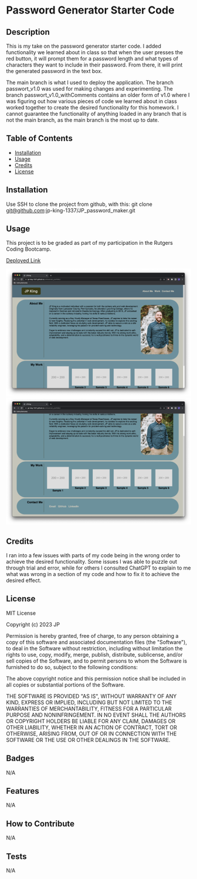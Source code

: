 # Password Generator Starter Code

## Description

This is my take on the password generator starter code. I added functionality we learned about in class so that when the user presses the red button, it will prompt them for a password length and what types of characters they want to include in their password. From there, it will print the generated password in the text box.

The main branch is what I used to deploy the application. The branch passwort_v1.0 was used for making changes and experimenting. The branch passwort_v1.0_withComments contains an older form of v1.0 where I was figuring out how various pieces of code we learned about in class worked together to create the desired functionality for this homework. I cannot guarantee the functionality of anything loaded in any branch that is not the main branch, as the main branch is the most up to date.

## Table of Contents

- [Installation](#installation)
- [Usage](#usage)
- [Credits](#credits)
- [License](#license)

## Installation

Use SSH to clone the project from github, with this:
git clone git@github.com:jp-king-1337/JP_password_maker.git

## Usage

This project is to be graded as part of my participation in the Rutgers Coding Bootcamp.

[Deployed Link](https://jp-king-1337.github.io/JP_password_maker/)

![first photo](https://github.com/jp-king-1337/professional_portfolio/blob/main/assets/images/screenshots/Screenshot%202023-06-01%20at%201.32.13%20AM.png?raw=true)
![second photo](https://github.com/jp-king-1337/professional_portfolio/blob/main/assets/images/screenshots/Screenshot%202023-06-01%20at%201.32.20%20AM.png?raw=true)

## Credits

I ran into a few issues with parts of my code being in the wrong order to achieve the desired functionality. Some issues I was able to puzzle out through trial and error, while for others I consulted ChatGPT to explain to me what was wrong in a section of my code and how to fix it to achieve the desired effect.

## License

MIT License

Copyright (c) 2023 JP

Permission is hereby granted, free of charge, to any person obtaining a copy
of this software and associated documentation files (the "Software"), to deal
in the Software without restriction, including without limitation the rights
to use, copy, modify, merge, publish, distribute, sublicense, and/or sell
copies of the Software, and to permit persons to whom the Software is
furnished to do so, subject to the following conditions:

The above copyright notice and this permission notice shall be included in all
copies or substantial portions of the Software.

THE SOFTWARE IS PROVIDED "AS IS", WITHOUT WARRANTY OF ANY KIND, EXPRESS OR
IMPLIED, INCLUDING BUT NOT LIMITED TO THE WARRANTIES OF MERCHANTABILITY,
FITNESS FOR A PARTICULAR PURPOSE AND NONINFRINGEMENT. IN NO EVENT SHALL THE
AUTHORS OR COPYRIGHT HOLDERS BE LIABLE FOR ANY CLAIM, DAMAGES OR OTHER
LIABILITY, WHETHER IN AN ACTION OF CONTRACT, TORT OR OTHERWISE, ARISING FROM,
OUT OF OR IN CONNECTION WITH THE SOFTWARE OR THE USE OR OTHER DEALINGS IN THE
SOFTWARE.

## Badges

N/A

## Features

N/A

## How to Contribute

N/A

## Tests

N/A